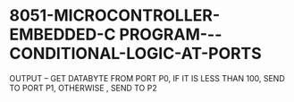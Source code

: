 # 8051-MICROCONTROLLER-EMBEDDED-C PROGRAM---CONDITIONAL-LOGIC-AT-PORTS
OUTPUT – GET DATABYTE FROM PORT P0, IF IT IS LESS THAN 100, SEND TO PORT P1, OTHERWISE , SEND TO P2
